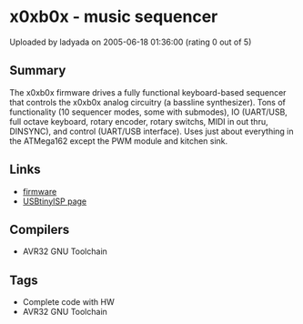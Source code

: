 # x0xb0x - music sequencer

Uploaded by ladyada on 2005-06-18 01:36:00 (rating 0 out of 5)

## Summary

The x0xb0x firmware drives a fully functional keyboard-based sequencer that controls the x0xb0x analog circuitry (a bassline synthesizer). Tons of functionality (10 sequencer modes, some with submodes), IO (UART/USB, full octave keyboard, rotary encoder, rotary switchs, MIDI in out thru, DINSYNC), and control (UART/USB interface). Uses just about everything in the ATMega162 except the PWM module and kitchen sink.

## Links

- [firmware](http://www.sf.net/projects/x0xb0x)
- [USBtinyISP page](http://www.ladyada.net/make/usbtinyisp)

## Compilers

- AVR32 GNU Toolchain

## Tags

- Complete code with HW
- AVR32 GNU Toolchain
